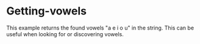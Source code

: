 # Getting-vowels
This example returns the found vowels "a e i o u" in the string. This can be useful when looking for or discovering vowels.
